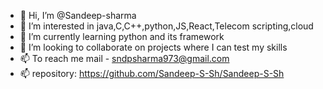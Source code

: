- 👋 Hi, I’m @Sandeep-sharma
- 👀 I’m interested in java,C,C++,python,JS,React,Telecom scripting,cloud
- 🌱 I’m currently learning python and its framework
- 💞️ I’m looking to collaborate on projects where I can test my skills
- 📫 To reach me mail - sndpsharma973@gmail.com
- 📫 repository: https://github.com/Sandeep-S-Sh/Sandeep-S-Sh

<!---
Sandeep-S-Sh/Sandeep-S-Sh is a ✨ special ✨ repository because its `README.md` (this file) appears on your GitHub profile.
You can click the Preview link to take a look at your changes.
--->
